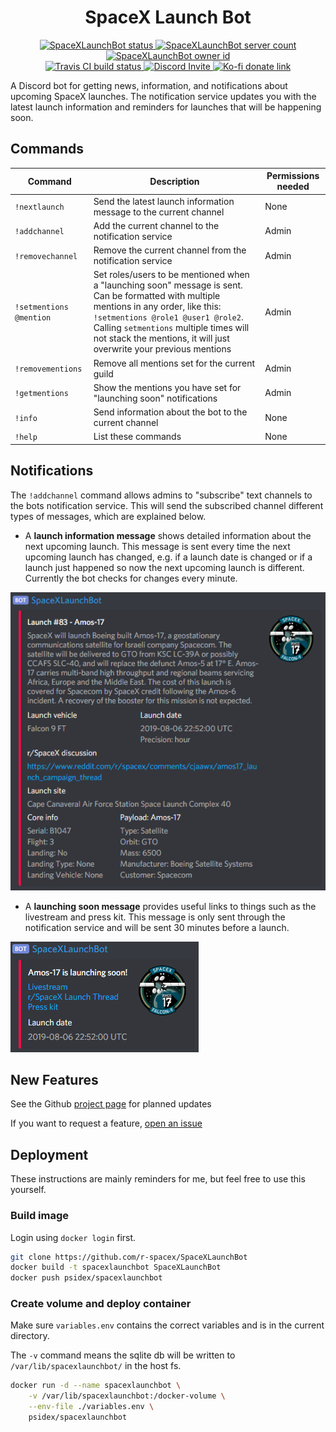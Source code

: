 <h1 align="center" style="font-weight: bold">SpaceX Launch Bot</h1>

<p align="center">
    <a href="https://discordbots.org/bot/411618411169447950" >
        <img src="https://discordbots.org/api/widget/status/411618411169447950.svg?noavatar=true" alt="SpaceXLaunchBot status" />
    </a>
    <a href="https://discordbots.org/bot/411618411169447950" >
        <img src="https://discordbots.org/api/widget/servers/411618411169447950.svg?noavatar=true" alt="SpaceXLaunchBot server count" />
    </a>
    <a href="https://discordbots.org/bot/411618411169447950" >
        <img src="https://discordbots.org/api/widget/owner/411618411169447950.svg?noavatar=truee" alt="SpaceXLaunchBot owner id" />
    </a>
    <br/>
    <a href="https://travis-ci.com/r-spacex/SpaceXLaunchBot/">
        <img src="https://img.shields.io/travis/com/r-spacex/SpaceXLaunchBot.svg?style=flat&colorA=35383d" alt="Travis CI build status" />
    </a>
    <a href="https://discordapp.com/oauth2/authorize?client_id=411618411169447950&scope=bot&permissions=19456">
        <img src="https://img.shields.io/badge/Discord-Bot%20Invite-blue.svg?style=flat&colorA=35383d" alt="Discord Invite"/>
    </a>
    <a href="https://ko-fi.com/M4M18XB1">
        <img src="https://img.shields.io/badge/Ko--fi-Donate-orange.svg?style=flat&colorA=35383d" alt="Ko-fi donate link"/>
    </a>    
</p>

A Discord bot for getting news, information, and notifications about upcoming SpaceX launches. The notification service updates you with the latest launch information and reminders for launches that will be happening soon.

## Commands

Command|Description|Permissions needed
---|---|---
`!nextlaunch`|Send the latest launch information message to the current channel|None
`!addchannel`|Add the current channel to the notification service|Admin
`!removechannel`|Remove the current channel from the notification service|Admin
`!setmentions @mention`|Set roles/users to be mentioned when a "launching soon" message is sent. Can be formatted with multiple mentions in any order, like this: `!setmentions @role1 @user1 @role2`. Calling `setmentions` multiple times will not stack the mentions, it will just overwrite your previous mentions|Admin
`!removementions`|Remove all mentions set for the current guild|Admin
`!getmentions`|Show the mentions you have set for "launching soon" notifications|Admin
`!info`|Send information about the bot to the current channel|None
`!help`|List these commands|None

## Notifications

The `!addchannel` command allows admins to "subscribe" text channels to the bots notification service. This will send the subscribed channel different types of messages, which are explained below.

- A **launch information message** shows detailed information about the next upcoming launch. This message is sent every time the next upcoming launch has changed, e.g. if a launch date is changed or if a launch just happened so now the next upcoming launch is different. Currently the bot checks for changes every minute.

![launch_info](images/screenshots/launch_info.png)

- A **launching soon message** provides useful links to things such as the livestream and press kit. This message is only sent through the notification service and will be sent 30 minutes before a launch.

![launch_soon](images/screenshots/launch_soon.png)

## New Features

See the Github [project page](https://github.com/r-spacex/SpaceXLaunchBot/projects/1) for planned updates

If you want to request a feature, [open an issue](https://github.com/r-spacex/SpaceXLaunchBot/issues/new)

## Deployment

These instructions are mainly reminders for me, but feel free to use this yourself.

### Build image

Login using `docker login` first.

```bash
git clone https://github.com/r-spacex/SpaceXLaunchBot
docker build -t spacexlaunchbot SpaceXLaunchBot
docker push psidex/spacexlaunchbot
```

### Create volume and deploy container

Make sure `variables.env` contains the correct variables and is in the current directory.

The `-v` command means the sqlite db will be written to `/var/lib/spacexlaunchbot/` in the host fs.

```bash
docker run -d --name spacexlaunchbot \
    -v /var/lib/spacexlaunchbot:/docker-volume \
    --env-file ./variables.env \
    psidex/spacexlaunchbot
```
